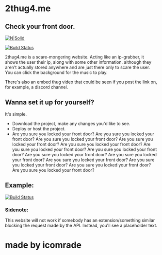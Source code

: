 # 2thug4.me
## Check your front door.

[![N|Solid](https://cdn.discordapp.com/attachments/916373361452544000/994025048232968192/do_you_feel_safe_in_your_own_house_.png)](https://en.wikipedia.org/wiki/Fearmongering)

[![Build Status](https://img.shields.io/badge/YOU%20ARE-NOT%20SAFE-critical)](https://en.wikipedia.org/wiki/Fearmongering)

2thug4.me is a scare-mongering website. Acting like an ip-grabber, it shows the user their ip, along with some other information.
although they aren't actually stored anywhere and are just there only to scare the user.
You can click the background for the music to play.

There's also an embed thug video that could be seen if you post the link on, for example, a discord channel.

## Wanna set it up for yourself?

It's simple.
- Download the project, make any changes you'd like to see.
- Deploy or host the project. 
- Are you sure you locked your front door? Are you sure you locked your front door? Are you sure you locked your front door? Are you sure you locked your front door? Are you sure you locked your front door? Are you sure you locked your front door? Are you sure you locked your front door? Are you sure you locked your front door? Are you sure you locked your front door? Are you sure you locked your front door? Are you sure you locked your front door? Are you sure you locked your front door? Are you sure you locked your front door? 

## Example:
[![Build Status](https://cdn.discordapp.com/attachments/916373361452544000/994053973600378900/example.png)](https://en.wikipedia.org/wiki/Fearmongering)

### Sidenote:
This website will not work if somebody has an extension/something similar blocking the request made by the API. Instead, you'll see a placeholder text.

# made by icomrade

